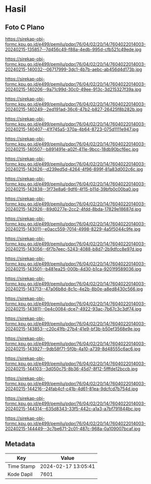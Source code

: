 # Hasil

## Foto C Plano

https://sirekap-obj-formc.kpu.go.id/e499/pemilu/pdpr/76/04/02/20/14/7604022014003-20240215-135857--7d456c49-f88a-4edb-995d-cfb521c49ede.jpg

https://sirekap-obj-formc.kpu.go.id/e499/pemilu/pdpr/76/04/02/20/14/7604022014003-20240215-140032--06717999-3dc1-4b7b-aebc-ab456d4d173b.jpg

https://sirekap-obj-formc.kpu.go.id/e499/pemilu/pdpr/76/04/02/20/14/7604022014003-20240215-140206--9a71c99d-30c0-49ee-913c-3d215327f39a.jpg

https://sirekap-obj-formc.kpu.go.id/e499/pemilu/pdpr/76/04/02/20/14/7604022014003-20240215-140249--2ed191ad-36c6-47b2-b827-26425f8b282b.jpg

https://sirekap-obj-formc.kpu.go.id/e499/pemilu/pdpr/76/04/02/20/14/7604022014003-20240215-140407--41f745a5-370a-4b64-8723-075d1111e947.jpg

https://sirekap-obj-formc.kpu.go.id/e499/pemilu/pdpr/76/04/02/20/14/7604022014003-20240215-140507--b891491e-a02f-411e-9bcc-18db90bcf6ec.jpg

https://sirekap-obj-formc.kpu.go.id/e499/pemilu/pdpr/76/04/02/20/14/7604022014003-20240215-142626--d239ed5d-4264-4f96-899f-81a83d002c6c.jpg

https://sirekap-obj-formc.kpu.go.id/e499/pemilu/pdpr/76/04/02/20/14/7604022014003-20240215-142838--3f73e8a6-9df6-4f15-b11d-39bfb0c00ba0.jpg

https://sirekap-obj-formc.kpu.go.id/e499/pemilu/pdpr/76/04/02/20/14/7604022014003-20240215-142926--89d0277e-2cc2-4fdd-8bda-17829e18687d.jpg

https://sirekap-obj-formc.kpu.go.id/e499/pemilu/pdpr/76/04/02/20/14/7604022014003-20240215-143011--e0acc559-7014-4998-8229-4a5f5044c9fe.jpg

https://sirekap-obj-formc.kpu.go.id/e499/pemilu/pdpr/76/04/02/20/14/7604022014003-20240215-143056--6f7b7eec-5243-4088-b8d7-2b9dfcc8e97d.jpg

https://sirekap-obj-formc.kpu.go.id/e499/pemilu/pdpr/76/04/02/20/14/7604022014003-20240215-143501--b481ea25-000b-4d30-b1ca-9201f9589036.jpg

https://sirekap-obj-formc.kpu.go.id/e499/pemilu/pdpr/76/04/02/20/14/7604022014003-20240215-143713--47a06b8d-8c1c-4e2b-8b0e-a8ed8430c566.jpg

https://sirekap-obj-formc.kpu.go.id/e499/pemilu/pdpr/76/04/02/20/14/7604022014003-20240215-143811--0e4c0084-dce7-4922-93ac-7b67c3c3df74.jpg

https://sirekap-obj-formc.kpu.go.id/e499/pemilu/pdpr/76/04/02/20/14/7604022014003-20240215-143853--c20c41fb-27b4-41e9-bf3b-b50ef3568e9e.jpg

https://sirekap-obj-formc.kpu.go.id/e499/pemilu/pdpr/76/04/02/20/14/7604022014003-20240215-143927--9db58f71-5f0b-4a10-a739-8d48555c6ac6.jpg

https://sirekap-obj-formc.kpu.go.id/e499/pemilu/pdpr/76/04/02/20/14/7604022014003-20240215-144103--3d050c75-8b36-45d7-8f12-5fffde12bccb.jpg

https://sirekap-obj-formc.kpu.go.id/e499/pemilu/pdpr/76/04/02/20/14/7604022014003-20240215-144216--24fab4cf-c41b-4d61-81ea-9dcfcd7b754d.jpg

https://sirekap-obj-formc.kpu.go.id/e499/pemilu/pdpr/76/04/02/20/14/7604022014003-20240215-144314--635d8343-33f5-442c-a1a3-a7bf791844bc.jpg

https://sirekap-obj-formc.kpu.go.id/e499/pemilu/pdpr/76/04/02/20/14/7604022014003-20240215-144449--3c7be671-2c01-487c-968a-0a109007bcaf.jpg


## Metadata

| Key        | Value               |
| ---------- | ------------------- |
| Time Stamp | 2024-02-17 13:05:41 |
| Kode Dapil | 7601                |




